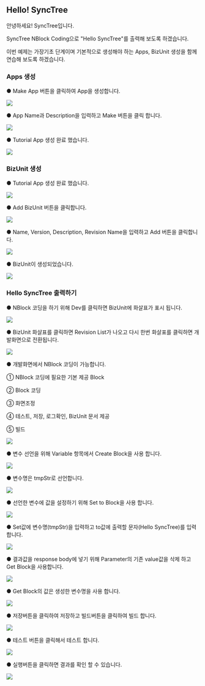 ## Hello! SyncTree

안녕하세요! SyncTree입니다.

SyncTree NBlock Coding으로 "Hello SyncTree"를 출력해 보도록 하겠습니다.

이번 예제는 가장기초 단계이며 기본적으로 생성해야 하는 Apps, BizUnit 생성을 함께 연습해 보도록 하겠습니다.

### **Apps 생성**

● Make App 버튼을 클릭하여 App을 생성합니다.

![](img/assets/image%20%2832%29.png)

● App Name과 Description을 입력하고 Make 버튼을 클릭 합니다.

![](img/assets/image%20%2824%29.png)

● Tutorial App 생성 완료 했습니다.

![](img/assets/image%20%2820%29.png)

### **BizUnit 생성**

● Tutorial App 생성 완료 했습니다.

![](img/assets/image%20%2841%29.png)

● Add BizUnit 버튼을 클릭합니다.

![](img/assets/image%20%2831%29.png)

● Name, Version, Description, Revision Name을 입력하고 Add 버튼을 클릭합니다.

![](img/assets/image%20%2826%29.png)

● BizUnit이 생성되었습니다.

![](img/assets/image%20%2825%29.png)

### Hello SyncTree 출력하기

● NBlock 코딩을 하기 위해 Dev를 클릭하면 BizUnit에 화살표가 표시 됩니다.

![](img/assets/image%20%2834%29.png)

● BizUnit 화살표를 클릭하면 Revision List가 나오고 다시 한번 화살표를 클릭하면 개발화면으로 전환됩니다.

![](img/assets/image%20%2842%29.png)

● 개발화면에서 NBlock 코딩이 가능합니다.

① NBlock 코딩에 필요한 기본 제공 Block

② Block 코딩

③ 화면조정

④ 테스트, 저장, 로그확인, BizUnit 문서 제공

⑤ 빌드

![](img/assets/image%20%2819%29.png)

● 변수 선언을 위해 Variable 항목에서 Create Block을 사용 합니다.

![](img/assets/ezgif-4-8257ad4fa1fd.gif)

● 변수명은 tmpStr로 선언합니다.

![](img/assets/image%20%2818%29.png)

● 선언한 변수에 값을 설정하기 위해 Set to Block을 사용 합니다.

![](img/assets/ezgif-4-ed5f7840e15c.gif)

● Set값에 변수명\(tmpStr\)을 입력하고 to값에 출력할 문자\(Hello SyncTree\)를 입력합니다.

![](img/assets/image%20%2828%29.png)

● 결과값을 response body에 넣기 위해 Parameter의 기존 value값을 삭제 하고 Get Block을 사용합니다.

![](img/assets/ezgif-4-1c9cf907be9f.gif)

● Get Block의 값은 생성한 변수명을 사용 합니다.

![](img/assets/image%20%2823%29.png)

● 저장버튼을 클릭하여 저장하고 빌드버튼을 클릭하여 빌드 합니다.

![](img/assets/image%20%2829%29.png)

● 테스트 버튼을 클릭해서 테스트 합니다.

![](img/assets/image%20%2830%29.png)

● 실행버튼을 클릭하면 결과를 확인 할 수 있습니다.

![](img/assets/image%20%2838%29.png)
